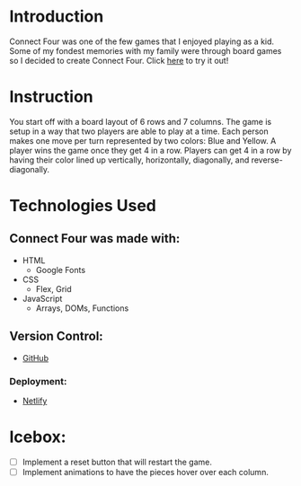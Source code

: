 # Introduction

Connect Four was one of the few games that I enjoyed playing as a kid. Some of my fondest memories with my family were through board games so I decided to create Connect Four. Click [here](https://mike-trinh-connect-four.netlify.app) to try it out!


# Instruction

You start off with a board layout of 6 rows and 7 columns. The game is setup in a way that two players are able to play at a time. Each person makes one move per turn represented by two colors: Blue and Yellow. A player wins the game once they get 4 in a row. Players can get 4 in a row by having their color lined up vertically, horizontally, diagonally, and reverse-diagonally.

# Technologies Used

  ## Connect Four was made with:

  - HTML
    - Google Fonts
  - CSS
    - Flex, Grid
  - JavaScript
    - Arrays, DOMs, Functions

  ## Version Control:

  - [GitHub](https://github.com/hieptrinh96/ConnectFour)

### Deployment:
- [Netlify](https://app.netlify.com)
  

# Icebox:
 - [ ] Implement a reset button that will restart the game.
 - [ ] Implement animations to have the pieces hover over each column.